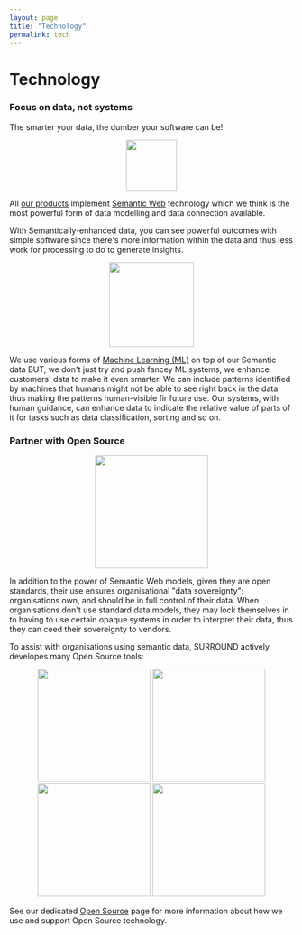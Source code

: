 ```yaml
---
layout: page
title: "Technology"
permalink: tech
---
```

# Technology
### Focus on data, not systems

The smarter your data, the dumber your software can be!

<div style="text-align:center;">
    <img src="images/logo-sw.png" style="height:90px;" />
</div>

All [our products](/products) implement [Semantic Web](https://en.wikipedia.org/wiki/Semantic_Web) technology which we think is the most powerful form of data modelling and data connection available. 

With Semantically-enhanced data, you can see powerful outcomes with simple software since there's more information within the data and thus less work for processing to do to generate insights.

<div style="text-align:center;">
    <img src="images/sort-ml.png" style="height:150px;" />
</div>

We use various forms of [Machine Learning (ML)](https://en.wikipedia.org/wiki/Machine_learning) on top of our Semantic data BUT, we don't just try and push fancey ML systems, we enhance customers' data to make it even smarter. We can include patterns identified by machines that humans might not be able to see right back in the data thus making the patterns human-visible fir future use. Our systems, with human guidance, can enhance data to indicate the relative value of parts of it for tasks such as data classification, sorting and so on.

### Partner with Open Source

<div style="text-align:center;">
    <img src="images/logo-os.png" style="height:200px;" />
</div>

In addition to the power of Semantic Web models, given they are open standards, their use ensures organisational "data sovereignty": organisations own, and should be in full control of their data. When organisations don't use standard data models, they may lock themselves in to having to use certain opaque systems in order to interpret their data, thus they can ceed their sovereignty to vendors.

To assist with organisations using semantic data, SURROUND actively developes many Open Source tools:

<div style="text-align:center;">
    <a href="https://github.com/surroundaustralia/cheka" style="text-decoration:none;">
        <img src="images/logo-cheka.png" style="height:200px;" />
    </a>
    <a href="https://github.com/rdflib/pyLODE/" style="text-decoration:none;">
        <img src="images/logo-pyLODE.png" style="height:200px;" />
    </a>
    <a href="https://github.com/rdflib/pyLDAPI" style="text-decoration:none;">
        <img src="images/logo-pyLDAPI-250.png" style="height:200px;" />
    </a>
    <a href="https://github.com/rdflib/VocPrez" style="text-decoration:none;">
        <img src="images/logo-VocPrez-300.png" style="height:200px;" />
    </a>
</div>

See our dedicated [Open Source](/os) page for more information about how we use and support Open Source technology.